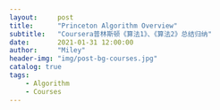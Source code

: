 ```yaml
---
layout:     post
title:      "Princeton Algorithm Overview"
subtitle:   "Coursera普林斯顿《算法1》、《算法2》总结归纳"
date:       2021-01-31 12:00:00
author:     "Miley"
header-img: "img/post-bg-courses.jpg"
catalog: true
tags:
    - Algorithm
    - Courses
---
```

